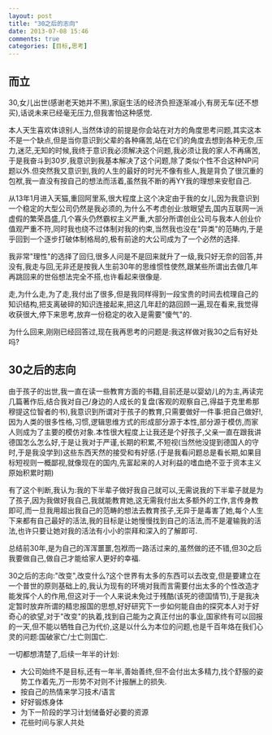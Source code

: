```yaml
---
layout: post
title: "30之后的志向"
date: 2013-07-08 15:46
comments: true
categories: [目标,思考]
---
```


## 而立
30,女儿出世(感谢老天她并不黑),家庭生活的经济负担逐渐减小,有房无车(还不想买),话说未来已经毫无压力,但我害怕这种感觉.

本人天生喜欢体谅别人,当然体谅的前提是你会站在对方的角度思考问题,其实这本不是一个缺点,但是当你意识到父辈的各种痛苦,站在它们的角度去想到各种无奈,压力,迷茫,无知的时候,我终于意识我必须解决这个问题,我必须让我的家人不再痛苦,于是我奋斗到30岁,我意识到我基本解决了这个问题,除了类似个性不合这种NP问题以外.但突然我又意识到,我的人生的最好的时光不像有些人,我是背负了很沉重的包袱,我一直没有按自己的想法而活着,虽然我不断的再YY我的理想来安慰自己.

从13年1月进入天猫,重回阿里系,很大程度上这个决定由于我的女儿,因为我意识到一个稳定的大型公司仍然是我必须的,为什么不考虑创业:放眼望去,国内互联网一派虚假的繁荣昌盛,几个寡头仍然霸权主义严重,大部分所谓创业公司与我本人创业价值观严重不符,同时我也绕不过体制对我的约束,当然我也没在"异类"的范畴内,于是乎回到一个逐步打破体制格局的,极有前途的大公司成为了一个必然的选择.

我非常"理性"的选择了回归,很多人问是不是回来就升了一级,我只好无奈的回答,并没有,我走与回,无非还是按我人生前30年的思维惯性使然,跟某些所谓出去做几年再跳回来的世俗想法完全不搭,也许看起来很像是.

走,为什么走,为了走,我付出了很多,但是我同样得到一段宝贵的时间去梳理自己的知识结构,把支离破碎的知识连接起来,把这几年赶的路回顾一遍,现在看来,我觉得收获很大,停下来思考,放弃一份稳定的收入是需要"傻气"的.

为什么回来,刚刚已经回答过,现在我再思考的问题是:我这样做对我30之后有好处吗?

## 30之后的志向
由于孩子的出世,我一直在读一些教育方面的书籍,目前还是以婴幼儿的为主,再读完几篇著作后,结合我对自己/身边的人成长的复盘(客观的观察自己,得益于克里希那穆提这位智者的书),我意识到所谓对于孩子的教育,只需要做好一件事:把自己做好!,因为人类的很多性格,习惯,逻辑思维方式的形成部分源于本性,部分源于模仿,而家人则成为了主要的模仿对象.本性很大程度上让我还是个好孩子,父亲一直在跟我讲德国怎么怎么好,于是让我对于严谨,长期的积累,不短视(当然他没提到德国人的守时,于是我没学到)这些东西天然的接受和有好感.(于是我看问题总是看长期,如果目标短视则一概鄙视,就像现在的国内,先富起来的人对利益的嗜血绝不亚于资本主义原始积累时期)

有了这个判断,我认为:我的下半辈子做好我自己就可以,无需说我的下半辈子就是为了孩子,因为我做好我自己,我就能教育她,这无需我付出太多额外的工作,言传身教即可,而一旦我用超出我自己的范畴的想法去教育孩子,无异于是毒害了她,每个人生下来都有自己最好的活法,我的目标是让她慢慢找到自己的活法,而不是灌输我的活法,也许只要让她对我的活法有小小的崇拜和深入的了解即可.

总结前30年,是为自己的浑浑噩噩,包袱而一路活过来的,虽然做的还不错,但30之后我要做自己,做自己才能给家人更好的幸福.

30之后的志向:"改变",改变什么?这个世界有太多的东西可以去改变,但是要建立在一个普世的原则基础上的,我认为现有的环境对我而言需要付出太多的个性改造才能发挥个人的作用,但这对于一个人来说未免过于残酷(该死的德国情节),于是我决定暂时放弃所谓的精忠报国的思想,好好研究下一步如何能自由的探究本人对于好奇心的欲望,对于"改变"的执着,找到自己能为之真正付出的事业,国家终有可以回报的一天,但不能以牺牲自己为代价,这是以什么为本位的问题,也是千百年烙在我们心灵的问题:国破家亡/士亡则国亡.

一切都想清楚了,后续一年半的计划:

-  大公司始终不是目标,还有一年半,善始善终,但不会付出太多精力,找个舒服的姿势工作着先,万一形势不对则不计报酬上的损失.
-  按自己的热情来学习技术/语言
-  好好锻炼身体
-  为下一阶段的学习计划储备好必要的资源
-  花些时间与家人共处






